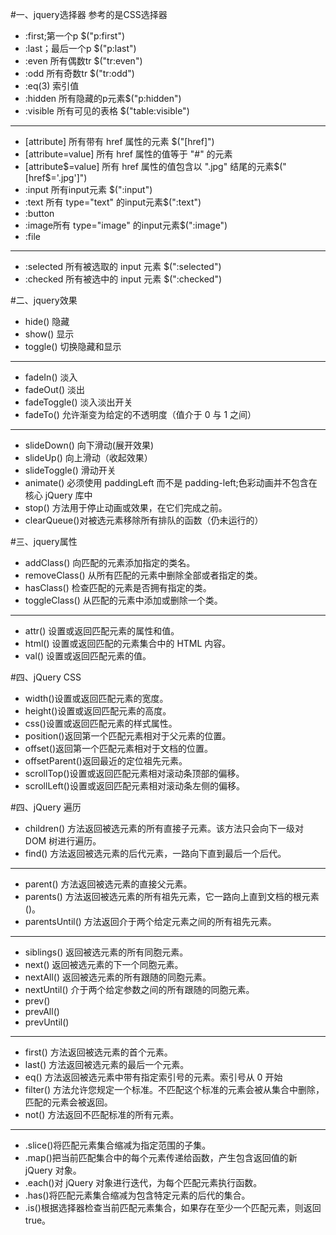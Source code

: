 #一、jquery选择器
参考的是CSS选择器

- :first;第一个p $("p:first")
- :last；最后一个p $("p:last")
- :even 所有偶数tr $("tr:even")
- :odd 所有奇数tr $("tr:odd")
- :eq(3) 索引值
- :hidden 所有隐藏的p元素$("p:hidden")
- :visible 所有可见的表格 $("table:visible")
- --
- [attribute] 所有带有 href 属性的元素 $("[href]")
- [attribute=value] 所有 href 属性的值等于 "#" 的元素
- [attribute$=value] 所有 href 属性的值包含以 ".jpg" 结尾的元素$("[href$='.jpg']")
- :input 所有input元素  $(":input")
- :text 所有 type="text" 的input元素$(":text")
- :button
- :image所有 type="image" 的input元素$(":image")
- :file
- --
- :selected 所有被选取的 input 元素 $(":selected")
- :checked 所有被选中的 input 元素 $(":checked")
 
#二、jquery效果

- hide() 隐藏
- show() 显示
- toggle() 切换隐藏和显示
- -- 
- fadeIn() 淡入
- fadeOut() 淡出
- fadeToggle() 淡入淡出开关
- fadeTo() 允许渐变为给定的不透明度（值介于 0 与 1 之间）
- --
- slideDown() 向下滑动(展开效果)
- slideUp()	向上滑动（收起效果）
- slideToggle() 滑动开关
- animate()  必须使用 paddingLeft 而不是 padding-left;色彩动画并不包含在核心 jQuery 库中
- stop() 方法用于停止动画或效果，在它们完成之前。
- clearQueue()对被选元素移除所有排队的函数（仍未运行的）

#三、jquery属性

- addClass() 向匹配的元素添加指定的类名。
- removeClass() 从所有匹配的元素中删除全部或者指定的类。
- hasClass() 检查匹配的元素是否拥有指定的类。
- toggleClass() 从匹配的元素中添加或删除一个类。
- --
- attr() 设置或返回匹配元素的属性和值。
- html() 设置或返回匹配的元素集合中的 HTML 内容。
- val() 设置或返回匹配元素的值。

#四、jQuery CSS
- width()设置或返回匹配元素的宽度。
- height()设置或返回匹配元素的高度。
- css()设置或返回匹配元素的样式属性。
- position()返回第一个匹配元素相对于父元素的位置。
- offset()返回第一个匹配元素相对于文档的位置。
- offsetParent()返回最近的定位祖先元素。
- scrollTop()设置或返回匹配元素相对滚动条顶部的偏移。
- scrollLeft()设置或返回匹配元素相对滚动条左侧的偏移。

#四、jQuery 遍历
- children() 方法返回被选元素的所有直接子元素。该方法只会向下一级对 DOM 树进行遍历。
- find() 方法返回被选元素的后代元素，一路向下直到最后一个后代。
- --
- parent() 方法返回被选元素的直接父元素。
- parents() 方法返回被选元素的所有祖先元素，它一路向上直到文档的根元素 (<html>)。
- parentsUntil() 方法返回介于两个给定元素之间的所有祖先元素。
- --
- siblings() 返回被选元素的所有同胞元素。
- next() 返回被选元素的下一个同胞元素。
- nextAll() 返回被选元素的所有跟随的同胞元素。
- nextUntil() 介于两个给定参数之间的所有跟随的同胞元素。
- prev()
- prevAll()
- prevUntil()
- --
- first() 方法返回被选元素的首个元素。
- last() 方法返回被选元素的最后一个元素。
- eq() 方法返回被选元素中带有指定索引号的元素。索引号从 0 开始
- filter() 方法允许您规定一个标准。不匹配这个标准的元素会被从集合中删除，匹配的元素会被返回。
- not() 方法返回不匹配标准的所有元素。
- --
- .slice()将匹配元素集合缩减为指定范围的子集。
- .map()把当前匹配集合中的每个元素传递给函数，产生包含返回值的新 jQuery 对象。
- .each()对 jQuery 对象进行迭代，为每个匹配元素执行函数。
- .has()将匹配元素集合缩减为包含特定元素的后代的集合。
- .is()根据选择器检查当前匹配元素集合，如果存在至少一个匹配元素，则返回 true。